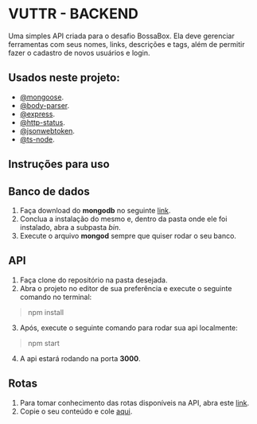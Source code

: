 # VUTTR - BACKEND
Uma simples API criada para o desafio BossaBox. Ela deve gerenciar ferramentas com seus nomes, links, descrições e tags, além de permitir fazer o cadastro de novos usuários e login. 

## Usados neste projeto: 
- [@mongoose](https://mongoosejs.com/).
- [@body-parser](https://www.npmjs.com/package/body-parser).
- [@express](https://expressjs.com/pt-br/).
- [@http-status](https://www.npmjs.com/package/http-status).
- [@jsonwebtoken](https://github.com/auth0/node-jsonwebtoken).
- [@ts-node](https://github.com/TypeStrong/ts-node).

## Instruções para uso

## Banco de dados
1. Faça download do **mongodb** no seguinte [link](https://www.mongodb.com/download-center/community).
2. Conclua a instalação do mesmo e, dentro da pasta onde ele foi instalado, abra a subpasta *bin*. 
3. Execute o arquivo **mongod** sempre que quiser rodar o seu banco. 

## API

1. Faça clone do repositório na pasta desejada. 
2. Abra o projeto no editor de sua preferência e execute o seguinte comando no terminal: 

> npm install 

3. Após, execute o seguinte comando para rodar sua api localmente: 

> npm start

4. A api estará rodando na porta **3000**.

## Rotas

1. Para tomar conhecimento das rotas disponíveis na API, abra este [link](https://github.com/leticiagheno/vuttr-backend/blob/master/swagger.json).
2. Copie o seu conteúdo e cole [aqui](http://editor.swagger.io/).

